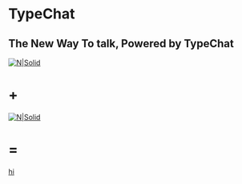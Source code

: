 # TypeChat

## The New Way To talk, Powered by TypeChat

[![N|Solid](https://www.metaltoad.com/sites/default/files/styles/large_personal_photo_870x500_/public/2020-05/react-js-blog-header.png?itok=VbfDeSgJ)](http://react.org/)

# +

[![N|Solid](https://i.pinimg.com/originals/c3/8e/e8/c38ee8475ee7f3680f706c56c3a1194c.png)](http://react.org/)

# =

[hi](typechat/src/images/logos/TypeChat.svg)
